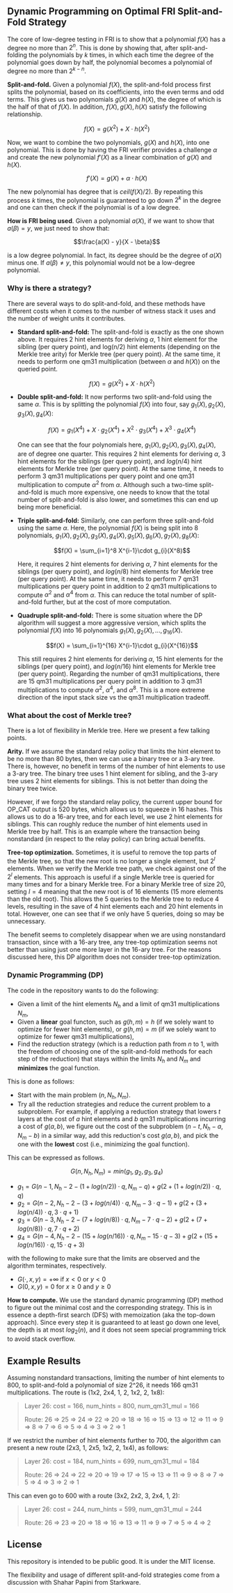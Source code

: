 ## Dynamic Programming on Optimal FRI Split-and-Fold Strategy

The core of low-degree testing in FRI is to show that a polynomial $f(X)$ has a degree no more than $2^n$. This is done 
by showing that, after split-and-folding the polynomials by $k$ times, in which each time the degree of the polynomial 
goes down by half, the polynomial becomes a polynomial of degree no more than $2^{k-n}$.

**Split-and-fold.** Given a polynomial $f(X)$, the split-and-fold process first splits the polynomial, based on its 
coefficients, into the even terms and odd terms. This gives us two polynomials $g(X)$ and $h(X)$, the degree of which 
is the half of that of $f(X)$. In addition, $f(X), g(X), h(X)$ satisfy the following relationship.

$$f(X) = g(X^2) + X \cdot h(X^2)$$

Now, we want to combine the two polynomials, $g(X)$ and $h(X)$, into one polynomial. This is done by having the FRI verifier 
provides a challenge $\alpha$ and create the new polynomial $f'(X)$ as a linear combination of $g(X)$ and $h(X)$.

$$f'(X) = g(X) + \alpha \cdot h(X)$$

The new polynomial has degree that is $ceil(f(X) / 2)$. By repeating this process $k$ times, the polynomial is guaranteed 
to go down $2^k$ in the degree and one can then check if the polynomial is of a low degree.

**How is FRI being used**. Given a polynomial $a(X)$, if we want to show that $a(\beta) = y$, we just need to show that:

$$\frac{a(X) - y}{X - \beta}$$

is a low degree polynomial. In fact, its degree should be the degree of $a(X)$ minus one. If $a(\beta) \not= y$, this 
polynomial would not be a low-degree polynomial. 

### Why is there a strategy?

There are several ways to do split-and-fold, and these methods have different costs when it comes to the number of witness 
stack it uses and the number of weight units it contributes.

- **Standard split-and-fold:** The split-and-fold is exactly as the one shown above. It requires 2 hint elements for 
deriving $\alpha$, 1 hint element for the sibling (per query point), and log(n/2) hint elements (depending on the Merkle tree arity) for Merkle 
tree (per query point). At the same time, it needs to perform one qm31 multiplication (between $\alpha$ and $h(X)$) on the queried point. 

   $$f(X) = g(X^2) + X \cdot h(X^2)$$

- **Double split-and-fold:** It now performs two split-and-fold using the same $\alpha$. This is by splitting the 
polynomial $f(X)$ into four, say $g_1(X), g_2(X), g_3(X), g_4(X)$:

   $$f(X) = g_1(X^4) + X\cdot g_2(X^4) + X^2 \cdot g_3(X^4) + X^3 \cdot g_4(X^4)$$ 

   One can see that the four polynomials here, $g_1(X), g_2(X), g_3(X), g_4(X)$, are of degree one quarter. This requires 2 
hint elements for deriving $\alpha$, 3 hint elements for the siblings (per query point), and $log(n/4)$ hint elements for 
Merkle tree (per query point). At the same time, it needs to perform 3 qm31 multiplications per query point and one qm31 
multiplication to compute $\alpha^2$ from $\alpha$. Although such a two-time split-and-fold is much more expensive, one 
needs to know that the total number of split-and-fold is also lower, and sometimes this can end up being more beneficial.

- **Triple split-and-fold:** Similarly, one can perform three split-and-fold using the same $\alpha$. Here, the polynomial 
$f(X)$ is being split into 8 polynomials, $g_1(X), g_2(X), g_3(X), g_4(X), g_5(X), g_6(X), g_7(X), g_8(X)$:

  $$f(X) = \sum_{i=1}^8 X^{i-1}\cdot g_{i}(X^8)$$

  Here, it requires 2 hint elements for deriving $\alpha$, 7 hint elements for the siblings (per query point), and $log(n/8)$
hint elements for Merkle tree (per query point). At the same time, it needs to perform 7 qm31 multiplications per query 
point in addition to 2 qm31 multiplications to compute $\alpha^2$ and $\alpha^4$ from $\alpha$. This can reduce the total 
number of split-and-fold further, but at the cost of more computation.

- **Quadruple split-and-fold:** There is some situation where the DP algorithm will suggest a more aggressive version, which 
splits the polynomial $f(X)$ into 16 polynomials $g_1(X), g_2(X), ..., g_{16}(X)$.

   $$f(X) = \sum_{i=1}^{16} X^{i-1}\cdot g_{i}(X^{16})$$

   This still requires 2 hint elements for deriving $\alpha$, 15 hint elements for the siblings (per query point), and 
   $log(n/16)$ hint elements for Merkle tree (per query point). Regarding the number of qm31 multiplications, 
   there are 15 qm31 multiplications per query point in addition to 3 qm31 multiplications to compute $\alpha^2$, $\alpha^4$,
   and $\alpha^8$. This is a more extreme direction of the input stack size vs the qm31 multiplication tradeoff.

### What about the cost of Merkle tree?

There is a lot of flexibility in Merkle tree. Here we present a few talking points.

**Arity.** If we assume the standard relay policy that limits the hint element to be no more than 80 bytes, 
then we can use a binary tree or a 3-ary tree. There is, however, no benefit in terms of the number of hint elements 
to use a 3-ary tree. The binary tree uses 1 hint element for sibling, and the 3-ary tree uses 2 hint elements for siblings. 
This is not better than doing the binary tree twice.

However, if we forgo the standard relay policy, the current upper bound for OP_CAT output is 520 bytes, which allows us 
to squeeze in 16 hashes. This allows us to do a 16-ary tree, and for each level, we use 2 hint elements for siblings. This 
can roughly reduce the number of hint elements used in Merkle tree by half. This is an example where the transaction being 
nonstandard (in respect to the relay policy) can bring actual benefits.

**Tree-top optimization.** Sometimes, it is useful to remove the top parts of the Merkle tree, so that the new root is no 
longer a single element, but $2^l$ elements. When we verify the Merkle tree path, we check against one of the $2^l$ elements. 
This approach is useful if a single Merkle tree is queried for many times and for a binary Merkle tree. For a binary Merkle 
tree of size 20, setting $l = 4$ meaning that the new root is of 16 elements (15 more elements than the old root). This 
allows the 5 queries to the Merkle tree to reduce 4 levels, resulting in the save of 4 hint elements each and 20 hint elements 
in total. However, one can see that if we only have 5 queries, doing so may be unnecessary.

The benefit seems to completely disappear when we are using nonstandard transaction, since with a 16-ary tree, any tree-top 
optimization seems not better than using just one more layer in the 16-ary tree. For the reasons discussed here, this DP
algorithm does not consider tree-top optimization.

### Dynamic Programming (DP)

The code in the repository wants to do the following:

- Given a limit of the hint elements $N_{h}$ and a limit of qm31 multiplications $N_{m}$,
- Given a **linear** goal functon, such as $g(h, m) = h$ (if we solely want to optimize for fewer hint elements), or $g(h, m) = m$
  (if we solely want to optimize for fewer qm31 multiplications),
- Find the reduction strategy (which is a reduction path from $n$ to $1$, with the freedom of choosing one of the split-and-fold 
  methods for each step of the reduction) that stays within the limits $N_{h}$ and $N_{m}$ and **minimizes** the goal function.

This is done as follows:

- Start with the main problem $(n, N_{h}, N_{m})$.
- Try all the reduction strategies and reduce the current problem to a subproblem. For example, if applying a reduction 
  strategy that lowers $t$ layers at the cost of $a$ hint elements and $b$ qm31 multiplications incurring a cost of $g(a, b)$, 
  we figure out the cost of the subproblem $(n - t, N_{h} - a, N_{m} - b)$ in a similar way, add this reduction's cost 
  $g(a, b)$, and pick the one with the **lowest** cost (i.e., minimizing the goal function).

This can be expressed as follows.

$$G(n, N_{h}, N_{m}) = min(g_1, g_2, g_3, g_4)$$

- $g_1 = G(n - 1, N_{h} - 2 - (1 + log(n/2))\cdot q, N_{m} - q) + g(2 + (1 + log(n/2))\cdot q, q)$
- $g_2 = G(n - 2, N_{h} - 2 - (3 + log(n/4))\cdot q, N_{m} - 3\cdot q - 1) + g(2 + (3 + log(n/4))\cdot q, 3\cdot q + 1)$
- $g_3 = G(n - 3, N_{h} - 2 - (7 + log(n/8))\cdot q, N_{m} - 7\cdot q - 2) + g(2 + (7 + log(n/8))\cdot q, 7\cdot q + 2)$
- $g_4 = G(n - 4, N_{h} - 2 - (15 + log(n/16))\cdot q, N_{m} - 15\cdot q - 3) + g(2 + (15 + log(n/16))\cdot q, 15\cdot q + 3)$

with the following to make sure that the limits are observed and the algorithm terminates, respectively.
- $G(\cdot, x, y) = +\infty$ if $x < 0$ or $y < 0$
- $G(0, x, y) = 0$ for $x \geq 0$ and $y \geq 0$ 

**How to compute.** We use the standard dynamic programming (DP) method to figure out the minimal cost and the corresponding
strategy. This is in essence a depth-first search (DFS) with memoization (aka the top-down approach). Since every step 
it is guaranteed to at least go down one level, the depth is at most $log_{2} (n)$, and it does not seem special programming 
trick to avoid stack overflow.

## Example Results

Assuming nonstandard transactions, limiting the number of hint elements to 800, to split-and-fold a polynomial of size 2^26,
it needs 166 qm31 multiplications. The route is (1x2, 2x4, 1, 2, 1x2, 2, 1x8):

> Layer 26: cost = 166, num_hints = 800, num_qm31_mul = 166
> 
> Route: 26 => 25 => 24 => 22 => 20 => 18 => 16 => 15 => 13 => 12 => 11 => 9 => 8 => 7 => 6 => 5 => 4 => 3 => 2 => 1

If we restrict the number of hint elements further to 700, the algorithm can present a new route (2x3, 1, 2x5, 1x2, 2, 1x4), 
as follows:

> Layer 26: cost = 184, num_hints = 699, num_qm31_mul = 184
> 
> Route: 26 => 24 => 22 => 20 => 19 => 17 => 15 => 13 => 11 => 9 => 8 => 7 => 5 => 4 => 3 => 2 => 1

This can even go to 600 with a route (3x2, 2x2, 3, 2x4, 1, 2):

> Layer 26: cost = 244, num_hints = 599, num_qm31_mul = 244
> 
> Route: 26 => 23 => 20 => 18 => 16 => 13 => 11 => 9 => 7 => 5 => 4 => 2

## License 

This repository is intended to be public good. It is under the MIT license.

The flexibility and usage of different split-and-fold strategies come from a discussion with Shahar Papini from Starkware.